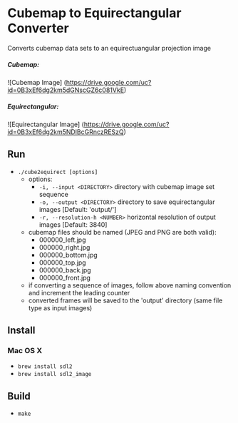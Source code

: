 Cubemap to Equirectangular Converter
=======

Converts cubemap data sets to an equirectuangular projection image

##### Cubemap: #####
![Cubemap Image]
(https://drive.google.com/uc?id=0B3xEf6dg2km5dGNscGZ6c081VkE)

##### Equirectangular: #####
![Equirectangular Image]
(https://drive.google.com/uc?id=0B3xEf6dg2km5NDlBcGRnczRESzQ)

## Run ##

* `./cube2equirect [options]`
    * options:
        * `-i, --input <DIRECTORY>` directory with cubemap image set sequence
        * `-o, --output <DIRECTORY>` directory to save equirectangular images [Default: 'output/']
        * `-r, --resolution-h <NUMBER>` horizontal resolution of output images [Default: 3840]
    * cubemap files should be named (JPEG and PNG are both valid):
        * 000000_left.jpg
        * 000000_right.jpg
        * 000000_bottom.jpg
        * 000000_top.jpg
        * 000000_back.jpg
        * 000000_front.jpg
    * if converting a sequence of images, follow above naming convention and increment the leading counter
    * converted frames will be saved to the 'output' directory (same file type as input images)

## Install ##

### Mac OS X ###

* `brew install sdl2`
* `brew install sdl2_image`

## Build ##

* `make`

